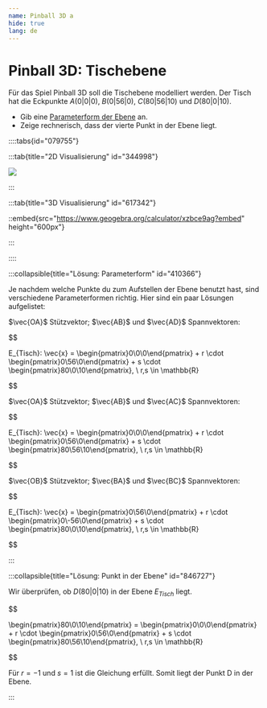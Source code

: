 ```yaml
---
name: Pinball 3D a
hide: true
lang: de
---
```


# Pinball 3D: Tischebene

Für das Spiel Pinball 3D soll die Tischebene modelliert werden. Der Tisch hat die Eckpunkte $A(0|0|0)$, $B(0|56|0)$, $C(80|56|10)$ und $D(80|0|10)$. 

- Gib eine [Parameterform der Ebene](/oberstufe/analytische-geometrie/parameterform-von-ebenen/formel) an. 
- Zeige rechnerisch, dass der vierte Punkt in der Ebene liegt.

::::tabs{id="079755"}

:::tab{title="2D Visualisierung" id="344998"}

![](/assets/oberstufe/analytische-geometrie/parameterform-von-ebenen/pinball3d-tischebene.png)

:::

:::tab{title="3D Visualisierung" id="617342"}

::embed{src="https://www.geogebra.org/calculator/xzbce9ag?embed" height="600px"}

:::

::::


:::collapsible{title="Lösung: Parameterform" id="410366"}

Je nachdem welche Punkte du zum Aufstellen der Ebene benutzt hast, sind verschiedene Parameterformen richtig. Hier sind ein paar Lösungen aufgelistet:

$\vec{OA}$ Stützvektor; $\vec{AB}$ und $\vec{AD}$ Spannvektoren:

$$

E_{Tisch}: \vec{x} = \begin{pmatrix}0\\0\\0\end{pmatrix} + r \cdot \begin{pmatrix}0\\56\\0\end{pmatrix} + s \cdot \begin{pmatrix}80\\0\\10\end{pmatrix}, \ r,s \in \mathbb{R}

$$


$\vec{OA}$ Stützvektor; $\vec{AB}$ und $\vec{AC}$ Spannvektoren:

$$

E_{Tisch}: \vec{x} = \begin{pmatrix}0\\0\\0\end{pmatrix} + r \cdot \begin{pmatrix}0\\56\\0\end{pmatrix} + s \cdot \begin{pmatrix}80\\56\\10\end{pmatrix}, \ r,s \in \mathbb{R}

$$

$\vec{OB}$ Stützvektor; $\vec{BA}$ und $\vec{BC}$ Spannvektoren:

$$

E_{Tisch}: \vec{x} = \begin{pmatrix}0\\56\\0\end{pmatrix} + r \cdot \begin{pmatrix}0\\-56\\0\end{pmatrix} + s \cdot \begin{pmatrix}80\\0\\10\end{pmatrix}, \ r,s \in \mathbb{R}

$$

:::

:::collapsible{title="Lösung: Punkt in der Ebene" id="846727"}

Wir überprüfen, ob $D(80|0|10)$ in der Ebene $E_{Tisch}$ liegt.

$$

\begin{pmatrix}80\\0\\10\end{pmatrix} = \begin{pmatrix}0\\0\\0\end{pmatrix} + r \cdot \begin{pmatrix}0\\56\\0\end{pmatrix} + s \cdot \begin{pmatrix}80\\56\\10\end{pmatrix}, \ r,s \in \mathbb{R}

$$

Für $r=-1$ und $s=1$ ist die Gleichung erfüllt. Somit liegt der Punkt D in der Ebene.

:::
